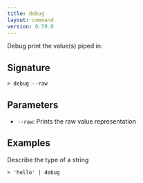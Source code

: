 ```yaml
---
title: debug
layout: command
version: 0.59.0
---
```


Debug print the value(s) piped in.

## Signature

```> debug --raw```

## Parameters

 -  `--raw`: Prints the raw value representation

## Examples

Describe the type of a string
```shell
> 'hello' | debug
```

